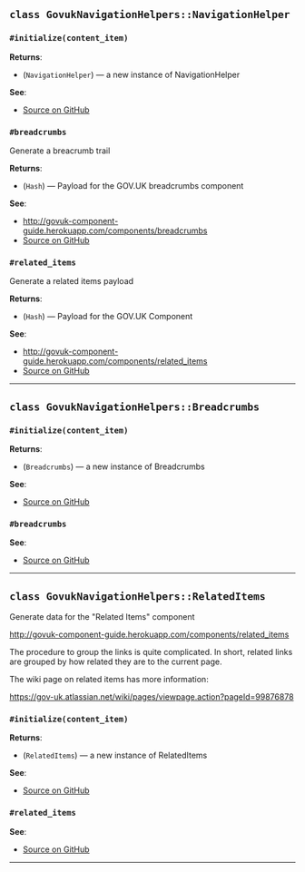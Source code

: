 
## `class GovukNavigationHelpers::NavigationHelper`

### `#initialize(content_item)`


**Returns**:

- (`NavigationHelper`) — a new instance of NavigationHelper

**See**:
- [Source on GitHub](https://github.com/alphagov/govuk_navigation_helpers/blob/master/lib/govuk_navigation_helpers.rb#L7)

### `#breadcrumbs`

Generate a breacrumb trail

**Returns**:

- (`Hash`) — Payload for the GOV.UK breadcrumbs component

**See**:
- http://govuk-component-guide.herokuapp.com/components/breadcrumbs
- [Source on GitHub](https://github.com/alphagov/govuk_navigation_helpers/blob/master/lib/govuk_navigation_helpers.rb#L15)

### `#related_items`

Generate a related items payload

**Returns**:

- (`Hash`) — Payload for the GOV.UK Component

**See**:
- http://govuk-component-guide.herokuapp.com/components/related_items
- [Source on GitHub](https://github.com/alphagov/govuk_navigation_helpers/blob/master/lib/govuk_navigation_helpers.rb#L23)

---

## `class GovukNavigationHelpers::Breadcrumbs`

### `#initialize(content_item)`


**Returns**:

- (`Breadcrumbs`) — a new instance of Breadcrumbs

**See**:
- [Source on GitHub](https://github.com/alphagov/govuk_navigation_helpers/blob/master/lib/govuk_navigation_helpers/breadcrumbs.rb#L3)

### `#breadcrumbs`


**See**:
- [Source on GitHub](https://github.com/alphagov/govuk_navigation_helpers/blob/master/lib/govuk_navigation_helpers/breadcrumbs.rb#L7)

---

## `class GovukNavigationHelpers::RelatedItems`

Generate data for the "Related Items" component

http://govuk-component-guide.herokuapp.com/components/related_items

The procedure to group the links is quite complicated. In short, related links
are grouped by how related they are to the current page.

The wiki page on related items has more information:

https://gov-uk.atlassian.net/wiki/pages/viewpage.action?pageId=99876878

### `#initialize(content_item)`


**Returns**:

- (`RelatedItems`) — a new instance of RelatedItems

**See**:
- [Source on GitHub](https://github.com/alphagov/govuk_navigation_helpers/blob/master/lib/govuk_navigation_helpers/related_items.rb#L16)

### `#related_items`


**See**:
- [Source on GitHub](https://github.com/alphagov/govuk_navigation_helpers/blob/master/lib/govuk_navigation_helpers/related_items.rb#L20)

---

